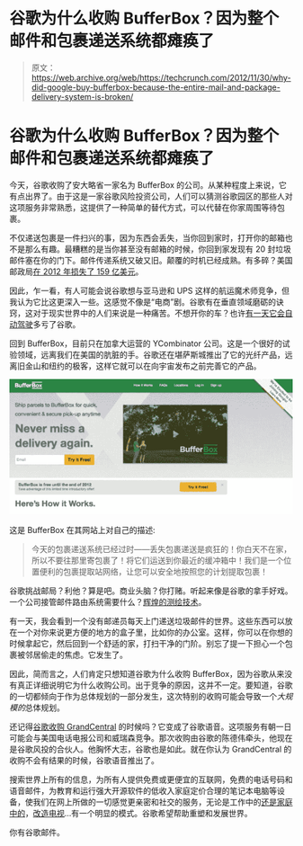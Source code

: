 # 谷歌为什么收购 BufferBox？因为整个邮件和包裹递送系统都瘫痪了

> 原文：<https://web.archive.org/web/https://techcrunch.com/2012/11/30/why-did-google-buy-bufferbox-because-the-entire-mail-and-package-delivery-system-is-broken/>

# 谷歌为什么收购 BufferBox？因为整个邮件和包裹递送系统都瘫痪了

今天，谷歌收购了安大略省一家名为 BufferBox 的公司。从某种程度上来说，它有点出界了。由于这是一家谷歌风险投资公司，人们可以猜测谷歌园区的那些人对这项服务非常熟悉，这提供了一种简单的替代方式，可以代替在你家周围等待包裹。

不仅递送包裹是一件扫兴的事，因为东西会丢失，当你回到家时，打开你的邮箱也不是那么有趣。最糟糕的是当你甚至没有邮箱的时候，你回到家发现有 20 封垃圾邮件塞在你的门下。邮件传递系统又破又旧。颠覆的时机已经成熟。有多碎？美国邮政局[在 2012 年损失了 159 亿美元](https://web.archive.org/web/20221124021838/http://cir.ca/s/zJE)。

因此，乍一看，有人可能会说谷歌想与亚马逊和 UPS 这样的航运魔术师竞争，但我认为它比这更深入一些。这感觉不像是“电商”剧。谷歌有在垂直领域磨砺的诀窍，这对于现实世界中的人们来说是一种痛苦。不想开你的车？也许[有一天它会自动驾驶](https://web.archive.org/web/20221124021838/https://beta.techcrunch.com/2012/09/24/how-googles-powerful-lobby-legalized-driverless-cars-in-california/)多亏了谷歌。

回到 BufferBox，目前只在加拿大运营的 YCombinator 公司。这是一个很好的试验领域，远离我们在美国的肮脏的手。谷歌还在堪萨斯城推出了它的光纤产品，远离旧金山和纽约的极客，这样它就可以在向宇宙发布之前完善它的产品。

[![Convo-1-1](img/e658b49f6cd8fe895203c57aadeee12d.png)](https://web.archive.org/web/20221124021838/https://beta.techcrunch.com/2012/11/30/why-did-google-buy-bufferbox-because-the-entire-mail-and-package-delivery-system-is-broken/convo-1-1/)

这是 BufferBox 在其网站上对自己的描述:

> 今天的包裹递送系统已经过时——丢失包裹递送是疯狂的！你白天不在家，所以不要往那里寄包裹了！将它们运送到你最近的缓冲箱中！我们是一个位置便利的包裹提取站网络，让您可以安全地按照您的计划提取包裹！

谷歌挑战邮局？利他？算是吧。商业头脑？你打赌。听起来像是谷歌的拿手好戏。一个公司接管邮件路由系统需要什么？[辉煌的测绘技术](https://web.archive.org/web/20221124021838/https://beta.techcrunch.com/2012/10/29/google-adds-power-outage-information-to-its-hurricane-sandy-crisis-map/)。

有一天，我会看到一个没有邮递员每天上门递送垃圾邮件的世界。这些东西可以放在一个对你来说更方便的地方的盒子里，比如你的办公室。这样，你可以在你想的时候拿起它，然后回到一个舒适的家，打扫干净的门阶。别忘了提一下担心一个包裹被邻居偷走的焦虑。它发生了。

因此，简而言之，人们肯定只想知道谷歌为什么收购 BufferBox，因为谷歌从来没有真正详细说明它为什么收购公司。出于竞争的原因，这并不一定。要知道，谷歌的一切都倾向于作为总体规划的一部分发生，这次特别的收购可能会导致一个*大规模的*总体规划。

还记得[谷歌收购 GrandCentral](https://web.archive.org/web/20221124021838/https://beta.techcrunch.com/2007/06/24/google-to-acquire-grand-central-for-50-million/) 的时候吗？它变成了谷歌语音。这项服务有朝一日可能会与美国电话电报公司和威瑞森竞争。那次收购由谷歌的陈德伟牵头，他现在是谷歌风投的合伙人。他胸怀大志，谷歌也是如此。就在你认为 GrandCentral 的收购不会有结果的时候，谷歌语音推出了。

搜索世界上所有的信息，为所有人提供免费或更便宜的互联网，免费的电话号码和语音邮件，为教育和运行强大开源软件的低收入家庭定价合理的笔记本电脑等设备，使我们在网上所做的一切感觉更亲密和社交的服务，无论是工作中的[还是家庭中的](https://web.archive.org/web/20221124021838/https://beta.techcrunch.com/2012/08/29/google-enters-the-social-enterprise-with-public-debut-of-google-for-businesses-free-through-2013/)，[改造电视](https://web.archive.org/web/20221124021838/https://beta.techcrunch.com/2012/09/11/youtube-iphone-app-ads-exclamation-point/)…有一个明显的模式。谷歌希望帮助重塑和发展世界。

你有谷歌邮件。